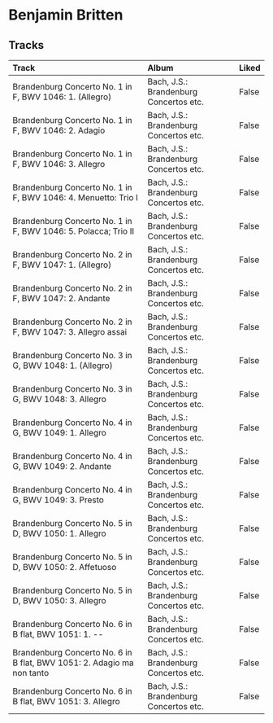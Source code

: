 # Benjamin Britten

## Tracks

| Track                                                                  | Album                                  | Liked   |
|:-----------------------------------------------------------------------|:---------------------------------------|:--------|
| Brandenburg Concerto No. 1 in F, BWV 1046: 1. (Allegro)                | Bach, J.S.: Brandenburg Concertos etc. | False   |
| Brandenburg Concerto No. 1 in F, BWV 1046: 2. Adagio                   | Bach, J.S.: Brandenburg Concertos etc. | False   |
| Brandenburg Concerto No. 1 in F, BWV 1046: 3. Allegro                  | Bach, J.S.: Brandenburg Concertos etc. | False   |
| Brandenburg Concerto No. 1 in F, BWV 1046: 4. Menuetto: Trio I         | Bach, J.S.: Brandenburg Concertos etc. | False   |
| Brandenburg Concerto No. 1 in F, BWV 1046: 5. Polacca; Trio II         | Bach, J.S.: Brandenburg Concertos etc. | False   |
| Brandenburg Concerto No. 2 in F, BWV 1047: 1. (Allegro)                | Bach, J.S.: Brandenburg Concertos etc. | False   |
| Brandenburg Concerto No. 2 in F, BWV 1047: 2. Andante                  | Bach, J.S.: Brandenburg Concertos etc. | False   |
| Brandenburg Concerto No. 2 in F, BWV 1047: 3. Allegro assai            | Bach, J.S.: Brandenburg Concertos etc. | False   |
| Brandenburg Concerto No. 3 in G, BWV 1048: 1. (Allegro)                | Bach, J.S.: Brandenburg Concertos etc. | False   |
| Brandenburg Concerto No. 3 in G, BWV 1048: 3. Allegro                  | Bach, J.S.: Brandenburg Concertos etc. | False   |
| Brandenburg Concerto No. 4 in G, BWV 1049: 1. Allegro                  | Bach, J.S.: Brandenburg Concertos etc. | False   |
| Brandenburg Concerto No. 4 in G, BWV 1049: 2. Andante                  | Bach, J.S.: Brandenburg Concertos etc. | False   |
| Brandenburg Concerto No. 4 in G, BWV 1049: 3. Presto                   | Bach, J.S.: Brandenburg Concertos etc. | False   |
| Brandenburg Concerto No. 5 in D, BWV 1050: 1. Allegro                  | Bach, J.S.: Brandenburg Concertos etc. | False   |
| Brandenburg Concerto No. 5 in D, BWV 1050: 2. Affetuoso                | Bach, J.S.: Brandenburg Concertos etc. | False   |
| Brandenburg Concerto No. 5 in D, BWV 1050: 3. Allegro                  | Bach, J.S.: Brandenburg Concertos etc. | False   |
| Brandenburg Concerto No. 6 in B flat, BWV 1051: 1. --                  | Bach, J.S.: Brandenburg Concertos etc. | False   |
| Brandenburg Concerto No. 6 in B flat, BWV 1051: 2. Adagio ma non tanto | Bach, J.S.: Brandenburg Concertos etc. | False   |
| Brandenburg Concerto No. 6 in B flat, BWV 1051: 3. Allegro             | Bach, J.S.: Brandenburg Concertos etc. | False   |